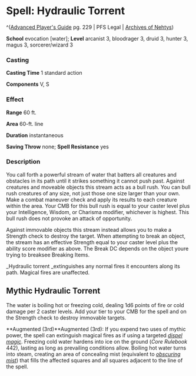 # Spell: Hydraulic Torrent

^([Advanced Player's Guide][ss-hydraulic-torrent] pg. 229 | PFS Legal | [Archives of Nehtys][sn-hydraulic-torrent])

**School** evocation [water]; **Level** arcanist 3, bloodrager 3, druid 3, hunter 3, magus 3, sorcerer/wizard 3

### Casting

**Casting Time** 1 standard action

**Components** V, S

### Effect

**Range** 60 ft.

**Area** 60-ft. line

**Duration** instantaneous

**Saving Throw** none; **Spell Resistance** yes

### Description

You call forth a powerful stream of water that batters all creatures and obstacles in its path until it strikes something it cannot push past. Against creatures and moveable objects this stream acts as a bull rush. You can bull rush creatures of any size, not just those one size larger than your own. Make a combat maneuver check and apply its results to each creature within the area. Your CMB for this bull rush is equal to your caster level plus your Intelligence, Wisdom, or Charisma modifier, whichever is highest. This bull rush does not provoke an attack of opportunity.

Against immovable objects this stream instead allows you to make a Strength check to destroy the target. When attempting to break an object, the stream has an effective Strength equal to your caster level plus the ability score modifier as above. The Break DC depends on the object youre trying to breaksee Breaking Items.

_Hydraulic torrent _extinguishes any normal fires it encounters along its path. Magical fires are unaffected.

## Mythic Hydraulic Torrent

The water is boiling hot or freezing cold, dealing 1d6 points of fire or cold damage per 2 caster levels. Add your tier to your CMB for the spell and on the Strength check to destroy immovable targets.

**Augmented (3rd)**Augmented (3rd): If you expend two uses of mythic power, the spell can extinguish magical fires as if using a targeted _[dispel magic]_. Freezing cold water hardens into ice on the ground (_Core Rulebook_ 442), lasting as long as prevailing conditions allow. Boiling hot water turns into steam, creating an area of concealing mist (equivalent to _[obscuring mist]_) that fills the affected squares and all squares adjacent to the line of the spell.

[ss-hydraulic-torrent]: http://paizo.com/pathfinderRPG/v57
[sn-hydraulic-torrent]: http://www.archivesofnethys.com/SpellDisplay.aspx?ItemName=Hydraulic%20Torrent
[dispel magic]: http://www.archivesofnethys.com/SpellDisplay.aspx?ItemName=dispel%20magic
[obscuring mist]: http://www.archivesofnethys.com/SpellDisplay.aspx?ItemName=obscuring%20mist